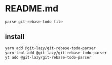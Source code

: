 # README.md

    parse git-rebase-todo file

## install

```bash
yarn add @git-lazy/git-rebase-todo-parser
yarn-tool add @git-lazy/git-rebase-todo-parser
yt add @git-lazy/git-rebase-todo-parser
```
